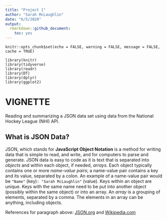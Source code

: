 ```yaml
---
title: "Project 1"
author: "Sarah McLaughlin"
date: "6/5/2020"
output: 
  rmarkdown::github_document:
    toc: yes
---
```


```{r setup, include=FALSE}
knitr::opts_chunk$set(echo = FALSE, warning = FALSE, message = FALSE, cache = TRUE)
```

```{r setup libraries}
library(knitr)
library(tidyverse)
library(readr)
library(DT)
library(dplyr)
library(ggplot2)
```

# VIGNETTE  
Reading and summarizing a JSON data set using data from the National Hockey League (NHI) API.  

## What is JSON Data?  
JSON, which stands for **JavaScript Object Notation**  is a method for writing data that is simple to read, and write, and for computers to parse and generate. JSON data is easy to code as it is text that is separated into *objects* and within each object, if needed, *arrays*. Each object typically contains one or more *name-value pairs*; a name-value pair contains a key and its value, separated by a colon. An example of a name-value pair would be `"Name"` (key)`: "Sarah McLaughlin"` (value). Keys within an object are unique. Keys with the same name need to be put into another object (possibly within the same object) or into an array. An *array* is a grouping of elements, separated by a comma. The elements in an array can be anything, including objects.     

References for paragraph above: [JSON.org](https://www.json.org/json-en.html) and [Wikipedia.com](https://en.wikipedia.org/wiki/JSON#Data_types_and_syntax)  